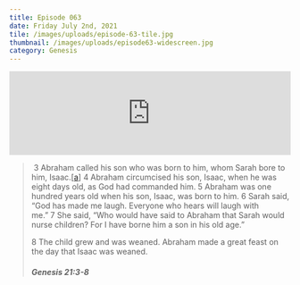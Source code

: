 ```yaml
---
title: Episode 063
date: Friday July 2nd, 2021
tile: /images/uploads/episode-63-tile.jpg
thumbnail: /images/uploads/episode63-widescreen.jpg
category: Genesis
---
```

<iframe title="0063 - Great feasts before the Lord" allowtransparency="true" height="150" width="100%" style="border: none; min-width: min(100%, 430px);" scrolling="no" data-name="pb-iframe-player" src="https://www.podbean.com/player-v2/?i=dg2xv-107bb66-pb&from=pb6admin&share=1&download=1&rtl=0&fonts=Arial&skin=1&btn-skin=7"></iframe>

>  3 Abraham called his son who was born to him, whom Sarah bore to him, Isaac.[[a](https://www.biblegateway.com/passage/?search=Genesis%2021&version=WEB#fen-WEB-517a "See footnote a")] 4 Abraham circumcised his son, Isaac, when he was eight days old, as God had commanded him. 5 Abraham was one hundred years old when his son, Isaac, was born to him. 6 Sarah said, “God has made me laugh. Everyone who hears will laugh with me.” 7 She said, “Who would have said to Abraham that Sarah would nurse children? For I have borne him a son in his old age.”
>
> 8 The child grew and was weaned. Abraham made a great feast on the day that Isaac was weaned.
>
> #####  Genesis 21:3-8
